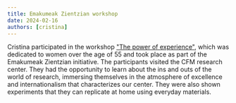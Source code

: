 ```yaml
---
title: Emakumeak Zientzian workshop
date: 2024-02-16
authors: [cristina]
---
```


Cristina participated in the workshop ["The power of experience"](https://emakumeakzientzian.eus/es/ekitaldiak/esperientziaren-boterea-cfm/),
which was dedicated to women over the age of 55 and took place as part of the Emakumeak Zientzian initiative.
The participants visited the CFM research center.
They had the opportunity to learn about the ins and outs of the world of research,
immersing themselves in the atmosphere of excellence and internationalism that characterizes our center.
They were also shown experiments that they can replicate at home using everyday materials.
